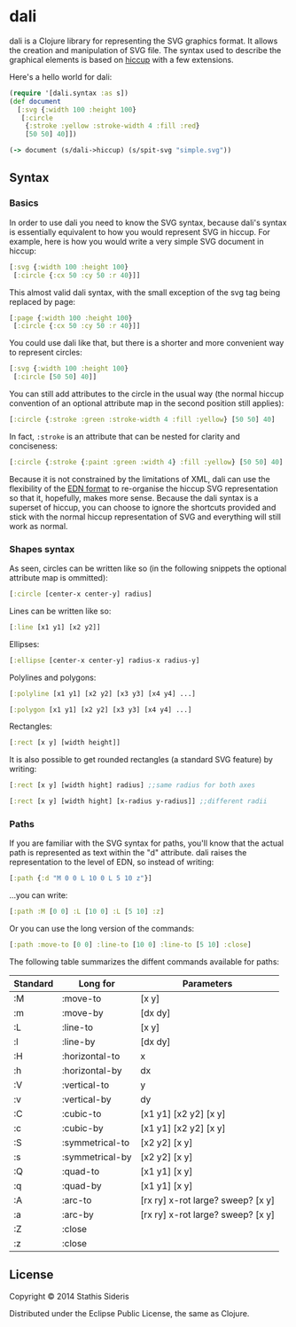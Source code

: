 # dali

dali is a Clojure library for representing the SVG graphics format. It
allows the creation and manipulation of SVG file. The syntax used to
describe the graphical elements is based on
[hiccup](https://github.com/weavejester/hiccup) with a few extensions.

Here's a hello world for dali:

```clojure
(require '[dali.syntax :as s])
(def document
  [:svg {:width 100 :height 100}
   [:circle
    {:stroke :yellow :stroke-width 4 :fill :red}
    [50 50] 40]])

(-> document (s/dali->hiccup) (s/spit-svg "simple.svg"))
```

## Syntax

### Basics

In order to use dali you need to know the SVG syntax, because dali's
syntax is essentially equivalent to how you would represent SVG in
hiccup. For example, here is how you would write a very simple SVG
document in hiccup:

```clojure
[:svg {:width 100 :height 100}
 [:circle {:cx 50 :cy 50 :r 40}]]
```

This almost valid dali syntax, with the small exception of the svg tag
being replaced by page:

```clojure
[:page {:width 100 :height 100}
 [:circle {:cx 50 :cy 50 :r 40}]]
```

You could use dali like that, but there is a shorter and more
convenient way to represent circles:

```clojure
[:svg {:width 100 :height 100}
 [:circle [50 50] 40]]
```

You can still add attributes to the circle in the usual way (the
normal hiccup convention of an optional attribute map in the second
position still applies):

```clojure
[:circle {:stroke :green :stroke-width 4 :fill :yellow} [50 50] 40]
```

In fact, `:stroke` is an attribute that can be nested for clarity and
conciseness:

```clojure
[:circle {:stroke {:paint :green :width 4} :fill :yellow} [50 50] 40]
```

Because it is not constrained by the limitations of XML, dali can use
the flexibility of the [EDN format](https://github.com/edn-format/edn)
to re-organise the hiccup SVG representation so that it, hopefully,
makes more sense. Because the dali syntax is a superset of hiccup, you
can choose to ignore the shortcuts provided and stick with the normal
hiccup representation of SVG and everything will still work as normal.

### Shapes syntax

As seen, circles can be written like so (in the following snippets the
optional attribute map is ommitted):

```clojure
[:circle [center-x center-y] radius]
```

Lines can be written like so:

```clojure
[:line [x1 y1] [x2 y2]]
```

Ellipses:
```clojure
[:ellipse [center-x center-y] radius-x radius-y]
```

Polylines and polygons:
```clojure
[:polyline [x1 y1] [x2 y2] [x3 y3] [x4 y4] ...]

[:polygon [x1 y1] [x2 y2] [x3 y3] [x4 y4] ...]
```

Rectangles:
```clojure
[:rect [x y] [width height]]
```

It is also possible to get rounded rectangles (a standard SVG feature)
by writing:

```clojure
[:rect [x y] [width hight] radius] ;;same radius for both axes

[:rect [x y] [width hight] [x-radius y-radius]] ;;different radii
```

### Paths

If you are familiar with the SVG syntax for paths, you'll know that
the actual path is represented as text within the "d" attribute. dali
raises the representation to the level of EDN, so instead of writing:

```clojure
[:path {:d "M 0 0 L 10 0 L 5 10 z"}]
```

...you can write:

```clojure
[:path :M [0 0] :L [10 0] :L [5 10] :z]
```

Or you can use the long version of the commands:

```clojure
[:path :move-to [0 0] :line-to [10 0] :line-to [5 10] :close]
```

The following table summarizes the diffent commands available for
paths:

| Standard | Long for        | Parameters                        |
|----------|-----------------|-----------------------------------|
| :M       | :move-to        | [x y]                             |
| :m       | :move-by        | [dx dy]                           |
| :L       | :line-to        | [x y]                             |
| :l       | :line-by        | [dx dy]                           |
| :H       | :horizontal-to  | x                                 |
| :h       | :horizontal-by  | dx                                |
| :V       | :vertical-to    | y                                 |
| :v       | :vertical-by    | dy                                |
| :C       | :cubic-to       | [x1 y1] [x2 y2] [x y]             |
| :c       | :cubic-by       | [x1 y1] [x2 y2] [x y]             |
| :S       | :symmetrical-to | [x2 y2] [x y]                     |
| :s       | :symmetrical-by | [x2 y2] [x y]                     |
| :Q       | :quad-to        | [x1 y1] [x y]                     |
| :q       | :quad-by        | [x1 y1] [x y]                     |
| :A       | :arc-to         | [rx ry] x-rot large? sweep? [x y] |
| :a       | :arc-by         | [rx ry] x-rot large? sweep? [x y] |
| :Z       | :close          |                                   |
| :z       | :close          |                                   |

## License

Copyright © 2014 Stathis Sideris

Distributed under the Eclipse Public License, the same as Clojure.

